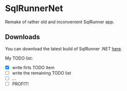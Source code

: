 SqlRunnerNet
============

Remake of rather old and inconvenient SqlRunner app.


Downloads
---------

You can download the latest build of SqlRunner .NET [here](http://bit.ly/1822PG2).


My TODO list:
- [x] write firts TODO item
- [ ] write the remaining TODO list
- [ ] ...
- [ ] PROFIT!
